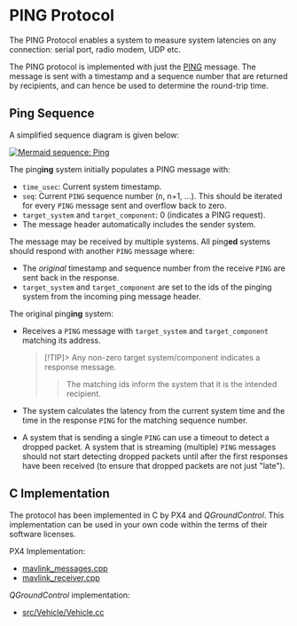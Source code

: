 # PING Protocol

The PING Protocol enables a system to measure system latencies on any connection: serial port, radio modem, UDP etc.

The PING protocol is implemented with just the [PING](../messages/common.md#PING) message.
The message is sent with a timestamp and a sequence number that are returned by recipients, and can hence be used to determine the round-trip time.

## Ping Sequence

A simplified sequence diagram is given below:

[![Mermaid sequence: Ping](https://mermaid.ink/img/eyJjb2RlIjoic2VxdWVuY2VEaWFncmFtO1xuICAgIHBhcnRpY2lwYW50IFBJTkcoaW5nKVxuICAgIHBhcnRpY2lwYW50IFBJTkcoZWQpXG4gICAgUElORyhpbmcpLT4-UElORyhlZCk6IFBJTkcgKHNlcTogbiwgc3lzL2NvbXA9MClcbiAgICBQSU5HKGluZyktPj5QSU5HKGluZyk6IFdhaXQgcmVzcG9uc2VcbiAgICBQSU5HKGVkKS0-PlBJTkcoaW5nKTogUElORyAoc2VxIG4sIHN5cy9jb21wID4gMClcbiAgICBQSU5HKGluZyktPj5QSU5HKGluZyk6IENhbGN1bGF0ZSByb3VuZC10cmlwIHRpbWUiLCJtZXJtYWlkIjp7InRoZW1lIjoiZGVmYXVsdCJ9LCJ1cGRhdGVFZGl0b3IiOmZhbHNlfQ)](https://mermaid-js.github.io/mermaid-live-editor/#/edit/eyJjb2RlIjoic2VxdWVuY2VEaWFncmFtO1xuICAgIHBhcnRpY2lwYW50IFBJTkcoaW5nKVxuICAgIHBhcnRpY2lwYW50IFBJTkcoZWQpXG4gICAgUElORyhpbmcpLT4-UElORyhlZCk6IFBJTkcgKHNlcTogbiwgc3lzL2NvbXA9MClcbiAgICBQSU5HKGluZyktPj5QSU5HKGluZyk6IFdhaXQgcmVzcG9uc2VcbiAgICBQSU5HKGVkKS0-PlBJTkcoaW5nKTogUElORyAoc2VxIG4sIHN5cy9jb21wID4gMClcbiAgICBQSU5HKGluZyktPj5QSU5HKGluZyk6IENhbGN1bGF0ZSByb3VuZC10cmlwIHRpbWUiLCJtZXJtYWlkIjp7InRoZW1lIjoiZGVmYXVsdCJ9LCJ1cGRhdGVFZGl0b3IiOmZhbHNlfQ)

<!-- Original sequence
sequenceDiagram;
    participant PING(ing)
    participant PING(ed)
    PING(ing)->>PING(ed): PING (seq: n, sys/comp=0)
    PING(ing)->>PING(ing): Wait response
    PING(ed)->>PING(ing): PING (seq n, sys/comp > 0)
    PING(ing)->>PING(ing): Calculate round-trip time
-->

The ping**ing** system initially populates a PING message with:

- `time_usec`: Current system timestamp.
- `seq`: Current `PING` sequence number (n, n+1, ...).
  This should be iterated for every `PING` message sent and overflow back to zero.
- `target_system` and `target_component`: 0 (indicates a PING request).
- The message header automatically includes the sender system.

The message may be received by multiple systems.
All ping**ed** systems should respond with another `PING` message where:

- The _original_ timestamp and sequence number from the receive `PING` are sent back in the response.
- `target_system` and `target_component` are set to the ids of the pinging system from the incoming ping message header.

The original ping**ing** system:

- Receives a `PING` message with `target_system` and `target_component` matching its address.

  > [!TIP]> Any non-zero target system/component indicates a response message.
  > > The matching ids inform the system that it is the intended recipient.

- The system calculates the latency from the current system time and the time in the response `PING` for the matching sequence number.

- A system that is sending a single `PING` can use a timeout to detect a dropped packet.
  A system that is streaming (multiple) `PING` messages should not start detecting dropped packets until after the first responses have been received (to ensure that dropped packets are not just "late").

## C Implementation

The protocol has been implemented in C by PX4 and _QGroundControl_.
This implementation can be used in your own code within the terms of their software licenses.

PX4 Implementation:

- [mavlink_messages.cpp](https://github.com/PX4/Firmware/blob/master/src/modules/mavlink/mavlink_messages.cpp)
- [mavlink_receiver.cpp](https://github.com/PX4/Firmware/blob/master/src/modules/mavlink/mavlink_receiver.cpp)

_QGroundControl_ implementation:

- [src/Vehicle/Vehicle.cc](https://github.com/mavlink/qgroundcontrol/blob/master/src/Vehicle/Vehicle.cc)

<!--
ArduPilot
* TBD - can't find any example it has been implemented.
-->
